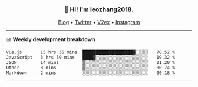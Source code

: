 <h3 align="center">👋 Hi! I'm leozhang2018.</h3>
<p align="center">
  <a href="https://code.leozhang2018.me">Blog</a> •
  <a href="https://twitter.com/leozhang2018">Twitter</a> •
  <a href="https://www.v2ex.com/member/leozhang">V2ex</a> •
  <a href="https://www.instagram.com/leozhanghere">Instagram</a>
</p>

-------

📊 **Weekly development breakdown**
<!--START_SECTION:waka-->
```text
Vue.js       15 hrs 36 mins  ███████████████████▓░░░░░   78.52 % 
JavaScript   3 hrs 50 mins   ████▓░░░░░░░░░░░░░░░░░░░░   19.32 % 
JSON         14 mins         ▒░░░░░░░░░░░░░░░░░░░░░░░░   01.20 % 
Other        8 mins          ▒░░░░░░░░░░░░░░░░░░░░░░░░   00.74 % 
Markdown     2 mins          ░░░░░░░░░░░░░░░░░░░░░░░░░   00.18 % 
```
<!--END_SECTION:waka-->
-------
